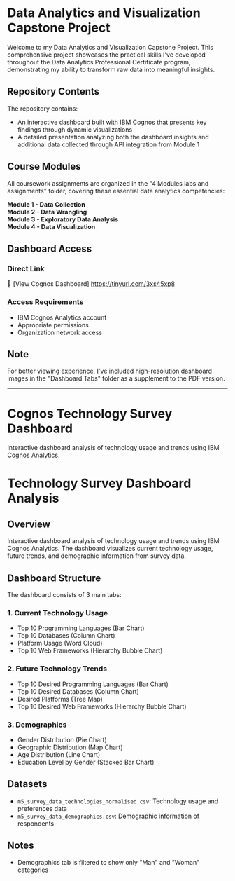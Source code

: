 # Data Analytics and Visualization Capstone Project

Welcome to my Data Analytics and Visualization Capstone Project. This comprehensive project showcases the practical skills I've developed throughout the Data Analytics Professional Certificate program, demonstrating my ability to transform raw data into meaningful insights.

## Repository Contents

The repository contains:
* An interactive dashboard built with IBM Cognos that presents key findings through dynamic visualizations
* A detailed presentation analyzing both the dashboard insights and additional data collected through API integration from Module 1

## Course Modules

All coursework assignments are organized in the "4 Modules labs and assignments" folder, covering these essential data analytics competencies:

**Module 1 - Data Collection**  
**Module 2 - Data Wrangling**  
**Module 3 - Exploratory Data Analysis**  
**Module 4 - Data Visualization**

## Dashboard Access
### Direct Link
🔗 [View Cognos Dashboard]
https://tinyurl.com/3xs45xp8

### Access Requirements
- IBM Cognos Analytics account
- Appropriate permissions
- Organization network access

## Note
For better viewing experience, I've included high-resolution dashboard images in the "Dashboard Tabs" folder as a supplement to the PDF version.

---------------------------------------------------------------------------------------------------------------------------------------------------

# Cognos Technology Survey Dashboard
Interactive dashboard analysis of technology usage and trends using IBM Cognos Analytics.


# Technology Survey Dashboard Analysis

## Overview
Interactive dashboard analysis of technology usage and trends using IBM Cognos Analytics. The dashboard visualizes current technology usage, future trends, and demographic information from survey data.


## Dashboard Structure
The dashboard consists of 3 main tabs:

### 1. Current Technology Usage
- Top 10 Programming Languages (Bar Chart)
- Top 10 Databases (Column Chart)
- Platform Usage (Word Cloud)
- Top 10 Web Frameworks (Hierarchy Bubble Chart)

### 2. Future Technology Trends
- Top 10 Desired Programming Languages (Bar Chart)
- Top 10 Desired Databases (Column Chart)
- Desired Platforms (Tree Map)
- Top 10 Desired Web Frameworks (Hierarchy Bubble Chart)

### 3. Demographics
- Gender Distribution (Pie Chart)
- Geographic Distribution (Map Chart)
- Age Distribution (Line Chart)
- Education Level by Gender (Stacked Bar Chart)

## Datasets
- `m5_survey_data_technologies_normalised.csv`: Technology usage and preferences data
- `m5_survey_data_demographics.csv`: Demographic information of respondents


## Notes
- Demographics tab is filtered to show only "Man" and "Woman" categories

